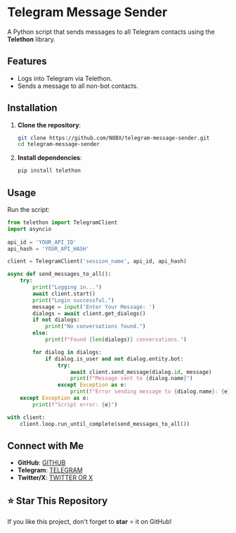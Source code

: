 # Telegram Message Sender

A Python script that sends messages to all Telegram contacts using the **Telethon** library.

## Features
- Logs into Telegram via Telethon.
- Sends a message to all non-bot contacts.

## Installation
1. **Clone the repository**:
   ```bash
   git clone https://github.com/N8BX/telegram-message-sender.git
   cd telegram-message-sender
   ```

2. **Install dependencies**:
   ```bash
   pip install telethon
   ```

## Usage
Run the script:
```python
from telethon import TelegramClient
import asyncio
 
api_id = 'YOUR_API_ID'
api_hash = 'YOUR_API_HASH'

client = TelegramClient('session_name', api_id, api_hash)

async def send_messages_to_all():
    try:
        print("Logging in...")
        await client.start()
        print("Login successful.")
        message = input('Enter Your Message: ')
        dialogs = await client.get_dialogs()
        if not dialogs:
            print("No conversations found.")
        else:
            print(f"Found {len(dialogs)} conversations.")

        for dialog in dialogs:
            if dialog.is_user and not dialog.entity.bot:
                try:
                    await client.send_message(dialog.id, message)
                    print(f"Message sent to {dialog.name}")
                except Exception as e:
                    print(f"Error sending message to {dialog.name}: {e}")
    except Exception as e:
        print(f"Script error: {e}")

with client:
    client.loop.run_until_complete(send_messages_to_all())
```

## Connect with Me
- **GitHub**: [GITHUB](https://github.com/N8BX)
- **Telegram**: [TELEGRAM](https://t.me/SY_BROTHER)
- **Twitter/X**: [TWITTER OR X](https://twitter.com/SY_GRX)

## ⭐ Star This Repository
If you like this project, don't forget to **star** ⭐ it on GitHub!
